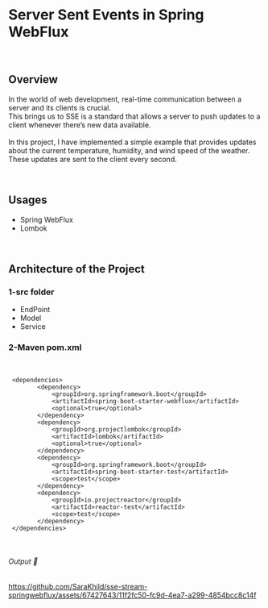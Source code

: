 # Server Sent Events in Spring WebFlux

<br>

## Overview
In the world of web development, real-time communication between a server and its clients is crucial.<br>This brings us to SSE is a standard that allows a server to push updates to a client whenever there’s new data available.<br><br>In this project, I have implemented a simple example that provides updates about the current temperature, humidity, and wind speed of the weather. These updates are sent to the client every second.
 
 <br>
 
## Usages
- Spring WebFlux
- Lombok
    
<br> 

## Architecture of the Project

 ### 1-src folder

   - EndPoint
   - Model
   - Service
   
### 2-Maven pom.xml
<br> 
    
```
 <dependencies>
   		<dependency>
			<groupId>org.springframework.boot</groupId>
			<artifactId>spring-boot-starter-webflux</artifactId>
			<optional>true</optional>
		</dependency>
		<dependency>
			<groupId>org.projectlombok</groupId>
			<artifactId>lombok</artifactId>
			<optional>true</optional>
		</dependency>
		<dependency>
			<groupId>org.springframework.boot</groupId>
			<artifactId>spring-boot-starter-test</artifactId>
			<scope>test</scope>
		</dependency>
		<dependency>
			<groupId>io.projectreactor</groupId>
			<artifactId>reactor-test</artifactId>
			<scope>test</scope>
		</dependency>
 </dependencies>
 ```

<br>

###### Output :star_struck:

https://github.com/SaraKhild/sse-stream-springwebflux/assets/67427643/11f2fc50-fc9d-4ea7-a299-4854bcc8c14f





